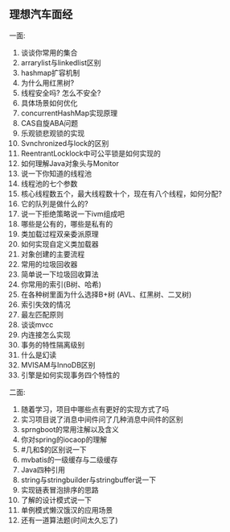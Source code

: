 ## 理想汽车面经

一面:

1. 谈谈你常用的集合
2. arrarylist与linkedlist区别
3. hashmap扩容机制
4. 为什么用红黑树?
5. 线程安全吗? 怎么不安全?
6. 具体场景如何优化
7. concurrentHashMap实现原理
8. CAS自旋ABA问题
9. 乐观锁悲观锁的实现
10. Svnchronized与lock的区别
11. ReentrantLocklock中可公平锁是如何实现的
12. 如何理解Java对象头与Monitor
13. 说一下你知道的线程池
14. 线程池的七个参数
15. 核心线程数五个，最大线程数十个，现在有八个线程，如何分配?
16. 它的队列是做什么的?
17. 说一下拒绝策略说一下ivm组成吧
18. 哪些是公有的，哪些是私有的
19. 类加载过程双亲委派原理
20. 如何实现自定义类加载器
21. 对象创建的主要流程
22. 常用的垃圾回收器
23. 简单说一下垃圾回收算法
24. 你常用的索引(B树、哈希)
25. 在各种树里面为什么选择B+树 (AVL、红黑树、二叉树)
26. 索引失效的情况
27. 最左匹配原则
28. 谈谈mvcc
29. 内连接怎么实现
30. 事务的特性隔离级别
31. 什么是幻读
32. MVISAM与InnoDB区别
33. 引擎是如何实现事务四个特性的

二面:
1. 随着学习，项目中哪些点有更好的实现方式了吗
2. 实习项目说了消息中间件问了几种消息中间件的区别
3. sprngboot的常用注解以及含义
4. 你对spring的iocaop的理解
5. #几和$的区别说一下
6. mvbatis的一级缓存与二级缓存
7. Java四种引用
8. string与stringbuilder与stringbuffer说一下
9. 实现链表冒泡排序的思路
10. 了解的设计模式说一下
11. 单例模式懒汉饿汉的应用场景
12. 还有一道算法题(时间太久忘了)